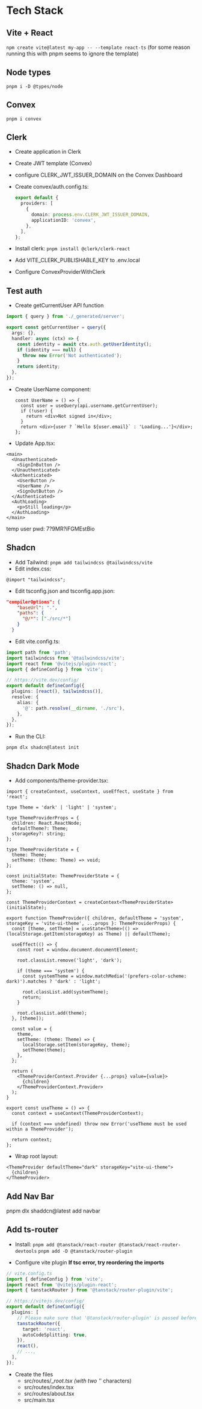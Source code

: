 # Tech Stack

## Vite + React

`npm create vite@latest my-app -- --template react-ts`
(for some reason running this with pnpm seems to ignore the template)

## Node types

`pnpm i -D @types/node`

## Convex

`pnpm i convex`

## Clerk

- Create application in Clerk
- Create JWT template (Convex)
- configure CLERK_JWT_ISSUER_DOMAIN on the Convex Dashboard
- Create convex/auth.config.ts:

  ```typescript
  export default {
    providers: [
      {
        domain: process.env.CLERK_JWT_ISSUER_DOMAIN,
        applicationID: 'convex',
      },
    ],
  };
  ```

- Install clerk: `pnpm install @clerk/clerk-react`
- Add VITE_CLERK_PUBLISHABLE_KEY to .env.local
- Configure ConvexProviderWithClerk

## Test auth

- Create getCurrentUser API function

```typescript
import { query } from './_generated/server';

export const getCurrentUser = query({
  args: {},
  handler: async (ctx) => {
    const identity = await ctx.auth.getUserIdentity();
    if (identity === null) {
      throw new Error('Not authenticated');
    }
    return identity;
  },
});
```

- Create UserName component:

  ```tsx
  const UserName = () => {
    const user = useQuery(api.username.getCurrentUser);
    if (!user) {
      return <div>Not signed in</div>;
    }
    return <div>{user ? `Hello ${user.email}` : 'Loading...'}</div>;
  };
  ```

- Update App.tsx:

```tsx
<main>
  <Unauthenticated>
    <SignInButton />
  </Unauthenticated>
  <Authenticated>
    <UserButton />
    <UserName />
    <SignOutButton />
  </Authenticated>
  <AuthLoading>
    <p>Still loading</p>
  </AuthLoading>
</main>
```

temp user pwd: 7?9MR?iFGMEstBio

## Shadcn

- Add Tailwind: `pnpm add tailwindcss @tailwindcss/vite`
- Edit index.css:

```
@import "tailwindcss";
```

- Edit tsconfig.json and tsconfig.app.json:

```json
"compilerOptions": {
    "baseUrl": ".",
    "paths": {
      "@/*": ["./src/*"]
    }
  }
```

- Edit vite.config.ts:

```typescript
import path from 'path';
import tailwindcss from '@tailwindcss/vite';
import react from '@vitejs/plugin-react';
import { defineConfig } from 'vite';

// https://vite.dev/config/
export default defineConfig({
  plugins: [react(), tailwindcss()],
  resolve: {
    alias: {
      '@': path.resolve(__dirname, './src'),
    },
  },
});
```

- Run the CLI:

```
pnpm dlx shadcn@latest init
```

## Shadcn Dark Mode

- Add components/theme-provider.tsx:

```tsx
import { createContext, useContext, useEffect, useState } from 'react';

type Theme = 'dark' | 'light' | 'system';

type ThemeProviderProps = {
  children: React.ReactNode;
  defaultTheme?: Theme;
  storageKey?: string;
};

type ThemeProviderState = {
  theme: Theme;
  setTheme: (theme: Theme) => void;
};

const initialState: ThemeProviderState = {
  theme: 'system',
  setTheme: () => null,
};

const ThemeProviderContext = createContext<ThemeProviderState>(initialState);

export function ThemeProvider({ children, defaultTheme = 'system', storageKey = 'vite-ui-theme', ...props }: ThemeProviderProps) {
  const [theme, setTheme] = useState<Theme>(() => (localStorage.getItem(storageKey) as Theme) || defaultTheme);

  useEffect(() => {
    const root = window.document.documentElement;

    root.classList.remove('light', 'dark');

    if (theme === 'system') {
      const systemTheme = window.matchMedia('(prefers-color-scheme: dark)').matches ? 'dark' : 'light';

      root.classList.add(systemTheme);
      return;
    }

    root.classList.add(theme);
  }, [theme]);

  const value = {
    theme,
    setTheme: (theme: Theme) => {
      localStorage.setItem(storageKey, theme);
      setTheme(theme);
    },
  };

  return (
    <ThemeProviderContext.Provider {...props} value={value}>
      {children}
    </ThemeProviderContext.Provider>
  );
}

export const useTheme = () => {
  const context = useContext(ThemeProviderContext);

  if (context === undefined) throw new Error('useTheme must be used within a ThemeProvider');

  return context;
};
```

- Wrap root layout:

```tsx
<ThemeProvider defaultTheme="dark" storageKey="vite-ui-theme">
  {children}
</ThemeProvider>
```

## Add Nav Bar

pnpm dlx shaddcn@latest add navbar

## Add ts-router

- Install:
  `pnpm add @tanstack/react-router @tanstack/react-router-devtools`
  `pnpm add -D @tanstack/router-plugin`

- Configure vite plugin
  **If tsc error, try reordering the imports**

```typescript
// vite.config.ts
import { defineConfig } from 'vite';
import react from '@vitejs/plugin-react';
import { tanstackRouter } from '@tanstack/router-plugin/vite';

// https://vitejs.dev/config/
export default defineConfig({
  plugins: [
    // Please make sure that '@tanstack/router-plugin' is passed before '@vitejs/plugin-react'
    tanstackRouter({
      target: 'react',
      autoCodeSplitting: true,
    }),
    react(),
    // ...,
  ],
});
```

- Create the files
  - src/routes/\__root.tsx (with two '_' characters)
  - src/routes/index.tsx
  - src/routes/about.tsx
  - src/main.tsx
